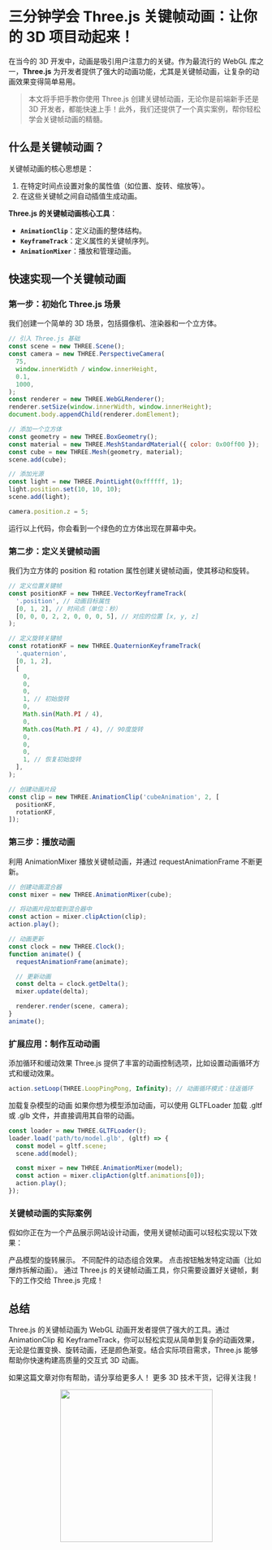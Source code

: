 # 三分钟学会 Three.js 关键帧动画：让你的 3D 项目动起来！



在当今的 3D 开发中，动画是吸引用户注意力的关键。作为最流行的 WebGL 库之一，**Three.js** 为开发者提供了强大的动画功能，尤其是关键帧动画，让复杂的动画效果变得简单易用。

> 本文将手把手教你使用 Three.js 创建关键帧动画，无论你是前端新手还是 3D 开发者，都能快速上手！此外，我们还提供了一个真实案例，帮你轻松学会关键帧动画的精髓。

## 什么是关键帧动画？

关键帧动画的核心思想是：

1. 在特定时间点设置对象的属性值（如位置、旋转、缩放等）。
2. 在这些关键帧之间自动插值生成动画。

**Three.js 的关键帧动画核心工具**：

- **`AnimationClip`**：定义动画的整体结构。
- **`KeyframeTrack`**：定义属性的关键帧序列。
- **`AnimationMixer`**：播放和管理动画。


## 快速实现一个关键帧动画

### 第一步：初始化 Three.js 场景

我们创建一个简单的 3D 场景，包括摄像机、渲染器和一个立方体。

```javascript
// 引入 Three.js 基础
const scene = new THREE.Scene();
const camera = new THREE.PerspectiveCamera(
  75,
  window.innerWidth / window.innerHeight,
  0.1,
  1000,
);
const renderer = new THREE.WebGLRenderer();
renderer.setSize(window.innerWidth, window.innerHeight);
document.body.appendChild(renderer.domElement);

// 添加一个立方体
const geometry = new THREE.BoxGeometry();
const material = new THREE.MeshStandardMaterial({ color: 0x00ff00 });
const cube = new THREE.Mesh(geometry, material);
scene.add(cube);

// 添加光源
const light = new THREE.PointLight(0xffffff, 1);
light.position.set(10, 10, 10);
scene.add(light);

camera.position.z = 5;
```

运行以上代码，你会看到一个绿色的立方体出现在屏幕中央。

### 第二步：定义关键帧动画

我们为立方体的 position 和 rotation 属性创建关键帧动画，使其移动和旋转。

```js
// 定义位置关键帧
const positionKF = new THREE.VectorKeyframeTrack(
  '.position', // 动画目标属性
  [0, 1, 2], // 时间点（单位：秒）
  [0, 0, 0, 2, 2, 0, 0, 0, 5], // 对应的位置 [x, y, z]
);

// 定义旋转关键帧
const rotationKF = new THREE.QuaternionKeyframeTrack(
  '.quaternion',
  [0, 1, 2],
  [
    0,
    0,
    0,
    1, // 初始旋转
    0,
    Math.sin(Math.PI / 4),
    0,
    Math.cos(Math.PI / 4), // 90度旋转
    0,
    0,
    0,
    1, // 恢复初始旋转
  ],
);

// 创建动画片段
const clip = new THREE.AnimationClip('cubeAnimation', 2, [
  positionKF,
  rotationKF,
]);
```

### 第三步：播放动画

利用 AnimationMixer 播放关键帧动画，并通过 requestAnimationFrame 不断更新。

```js
// 创建动画混合器
const mixer = new THREE.AnimationMixer(cube);

// 将动画片段加载到混合器中
const action = mixer.clipAction(clip);
action.play();

// 动画更新
const clock = new THREE.Clock();
function animate() {
  requestAnimationFrame(animate);

  // 更新动画
  const delta = clock.getDelta();
  mixer.update(delta);

  renderer.render(scene, camera);
}
animate();
```

### 扩展应用：制作互动动画

添加循环和缓动效果
Three.js 提供了丰富的动画控制选项，比如设置动画循环方式和缓动效果。

```javascript
action.setLoop(THREE.LoopPingPong, Infinity); // 动画循环模式：往返循环
```

加载复杂模型的动画
如果你想为模型添加动画，可以使用 GLTFLoader 加载 .gltf 或 .glb 文件，并直接调用其自带的动画。

```javascript
const loader = new THREE.GLTFLoader();
loader.load('path/to/model.glb', (gltf) => {
  const model = gltf.scene;
  scene.add(model);

  const mixer = new THREE.AnimationMixer(model);
  const action = mixer.clipAction(gltf.animations[0]);
  action.play();
});
```

### 关键帧动画的实际案例

假如你正在为一个产品展示网站设计动画，使用关键帧动画可以轻松实现以下效果：

产品模型的旋转展示。
不同配件的动态组合效果。
点击按钮触发特定动画（比如爆炸拆解动画）。
通过 Three.js 的关键帧动画工具，你只需要设置好关键帧，剩下的工作交给 Three.js 完成！

## 总结

Three.js 的关键帧动画为 WebGL 动画开发者提供了强大的工具。通过 AnimationClip 和 KeyframeTrack，你可以轻松实现从简单到复杂的动画效果，无论是位置变换、旋转动画，还是颜色渐变。结合实际项目需求，Three.js 能够帮助你快速构建高质量的交互式 3D 动画。

如果这篇文章对你有帮助，请分享给更多人！
更多 3D 技术干货，记得关注我！

<div align="center"> <img src="https://cdn.shuqin.cc/aint/assets/weixin.svg" width = 300 height = 300 /> </div>
